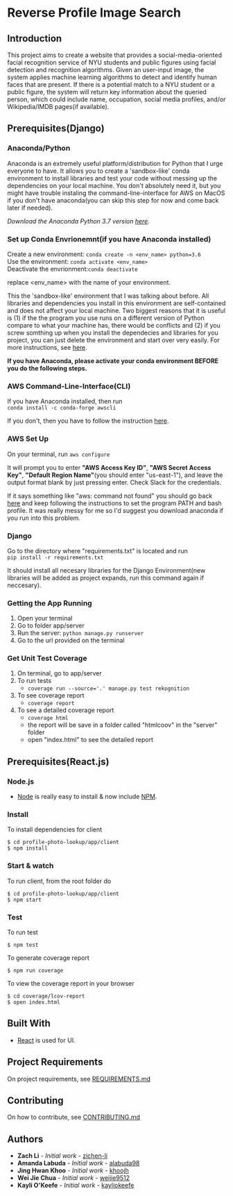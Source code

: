 # Reverse Profile Image Search

## Introduction
This project aims to create a website that provides a social-media-oriented facial recognition service of NYU students and public figures using facial detection and recognition algorithms. Given an user-input image, the system applies machine learning algorithms to detect and identify human faces that are present. If there is a potential match to a NYU student or a public figure, the system will return key information about the queried person, which could include name, occupation, social media profiles, and/or Wikipedia/IMDB pages(if available).

## Prerequisites(Django)

### Anaconda/Python
Anaconda is an extremely useful platform/distribution for Python that I urge everyone to have. It allows you to create a 'sandbox-like' conda environment to install libraries and test your code without messing up the dependencies on your local machine. You don't absolutely need it, but you might have trouble instaling the command-line-interface for AWS on MacOS if you don't have anaconda(you can skip this step for now and come back later if needed).

*Download the Anaconda Python 3.7 version [here](https://www.anaconda.com/distribution/#download-section).*

### Set up Conda Envrionemnt(if you have Anaconda installed)
Create a new environment: `conda create -n <env_name> python=3.6` <br>
Use the environment: `conda activate <env_name>` <br>
Deactivate the envrionment:`conda deactivate` <br>

replace <env_name> with the name of your environment.

This the 'sandbox-like' environment that I was talking about before. All libraries and dependencies you install in this environment are self-contained and does not affect your local machine. Two biggest reasons that it is useful is (1) if the the program you use runs on a different version of Python compare to what your machine has, there would be conflicts and (2) if you screw somthing up when you install the dependecies and libraries for you project, you can just delete the environment and start over very easily. For more instructions, see [here](https://conda.io/projects/conda/en/latest/user-guide/tasks/manage-environments.html).

**If you have Anaconda, please activate your conda environment BEFORE you do the following steps.**

### AWS Command-Line-Interface(CLI)
If you have Anaconda installed, then run <br>
`conda install -c conda-forge awscli` <br>

If you don't, then you have to follow the instruction [here](https://docs.aws.amazon.com/cli/latest/userguide/install-macos.html).

### AWS Set Up
On your terminal, run `aws configure`

It will prompt you to enter __"AWS Access Key ID"__, __"AWS Secret Access Key"__, __"Default Region Name"__(you should enter "us-east-1"), and leave the output format blank by just pressing enter. Check Slack for the credentials.

If it says something like "aws: command not found" you should go back [here](https://docs.aws.amazon.com/cli/latest/userguide/install-macos.html) and keep following the instructions to set the program PATH and bash profile. It was really messy for me so I'd suggest you download anaconda if you run into this problem.


### Django
Go to the directory where "requirements.txt" is located and run <br>
`pip install -r requirements.txt` <br>

It should install all necesary libraries for the Django Environment(new libraries will be added as project expands, run this command again if neccesary).

### Getting the App Running
1. Open your terminal
2. Go to folder app/server
3. Run the server: `python manage.py runserver`
3. Go to the url provided on the terminal

### Get Unit Test Coverage
1. On terminal, go to app/server
2. To run tests
    - `coverage run --source='.' manage.py test rekognition`
3. To see coverage report
    - `coverage report`
4. To see a detailed coverage report
    - `coverage html`
    - the report will be save in a folder called "htmlcoov" in the "server" folder
    - open "index.html" to see the detailed report

## Prerequisites(React.js)

### Node.js

* [Node](http://nodejs.org/) is really easy to install & now include [NPM](https://npmjs.org/).

### Install

To install dependencies for client

    $ cd profile-photo-lookup/app/client
    $ npm install


### Start & watch

To run client, from the root folder do

    $ cd profile-photo-lookup/app/client
    $ npm start


### Test

To run test

    $ npm test

To generate coverage report

    $ npm run coverage

To view the coverage report in your browser

    $ cd coverage/lcov-report
    $ open index.html

## Built With

* [React](http://facebook.github.io/react) is used for UI.

## Project Requirements

On project requirements, see [REQUIREMENTS.md](https://github.com/nyu-software-engineering/profile-photo-lookup/blob/master/REQUIREMENTS.md)


## Contributing

On how to contribute, see [CONTRIBUTING.md](https://github.com/nyu-software-engineering/profile-photo-lookup/blob/master/CONTRIBUTING.md)


## Authors

* **Zach Li** - *Initial work* - [zichen-li](https://github.com/zichen-li)
* **Amanda Labuda** - *Initial work* - [alabuda98](https://github.com/alabuda98)
* **Jing Hwan Khoo** - *Initial work* - [khoojh](https://github.com/khoojh)
* **Wei Jie Chua** - *Initial work* - [weijie9512](https://github.com/weijie9512)
* **Kayli O'Keefe** - *Initial work* - [kayliokeefe](https://github.com/kayliokeefe)
